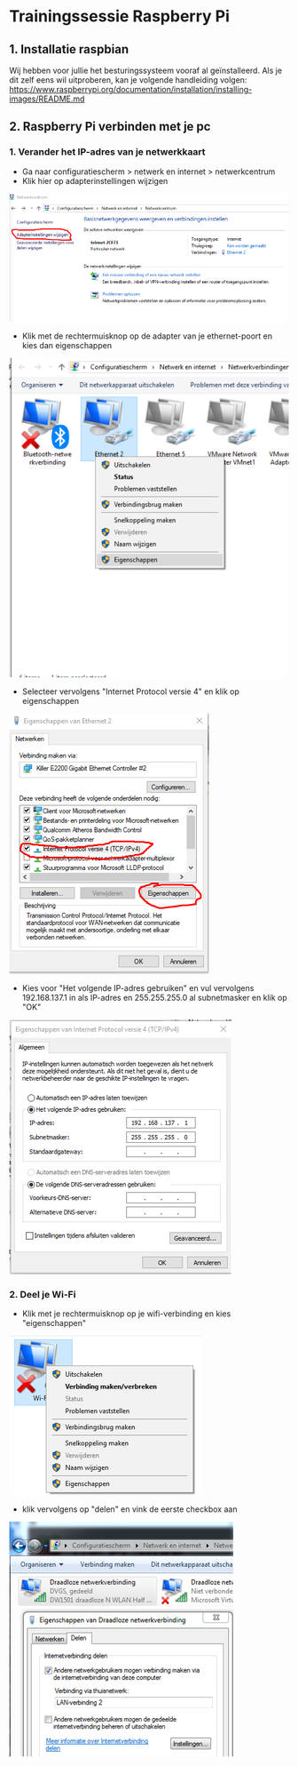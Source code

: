 # Trainingssessie Raspberry Pi
## 1. Installatie raspbian
Wij hebben voor jullie het besturingssysteem vooraf al geïnstalleerd. Als je dit zelf eens wil uitproberen, kan je volgende handleiding volgen: https://www.raspberrypi.org/documentation/installation/installing-images/README.md

## 2. Raspberry Pi verbinden met je pc
### 1. Verander het IP-adres van je netwerkkaart
* Ga naar configuratiescherm > netwerk en internet > netwerkcentrum
* Klik hier op adapterinstellingen wijzigen

![Adapterinstellingen](adapterinstelling1.png)
* Klik met de rechtermuisknop op de adapter van je ethernet-poort en kies dan eigenschappen

![Adapterinstellingen](adapterinstelling2.png)
* Selecteer vervolgens "Internet Protocol versie 4" en klik op eigenschappen

![Adapterinstellingen](adapterinstelling3.png)
* Kies voor "Het volgende IP-adres gebruiken" en vul vervolgens 192.168.137.1 in als IP-adres en 255.255.255.0 al subnetmasker en klik op "OK"

![Adapterinstellingen](adapterinstelling4.png)
### 2. Deel je Wi-Fi
* Klik met je rechtermuisknop op je wifi-verbinding en kies "eigenschappen"

![Wifi](wifi1.png)
* klik vervolgens op "delen" en vink de eerste checkbox aan

![Wifi](wifi2.png)




